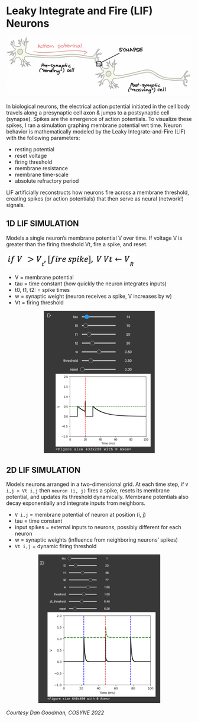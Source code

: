 # Leaky Integrate and Fire (LIF) Neurons

<p align="center">
  <img src="images/unnamed.png" alt="Spike image" width="500px" />
</p>

In biological neurons, the electrical action potential initiated in the cell body travels along a presynaptic cell axon & jumps to a postsynaptic cell (synapse). Spikes are the emergence of action potentials. To visualize these spikes, I ran a simulation graphing membrane potential wrt time. Neuron behavior is mathematically modeled by the Leaky Integrate-and-Fire (LIF) with the following parameters:

* resting potential
* reset voltage
* firing threshold
* membrane resistance
* membrane time-scale
* absolute refractory period

LIF artificially reconstructs how neurons fire across a membrane threshold, creating spikes (or action potentials) that then serve as neural (network!) signals.

## 1D LIF SIMULATION
Models a single neuron’s membrane potential V over time. If voltage V is greater than the firing threshold Vt, fire a spike, and reset.
<p>
  <img src="images/spike.png" alt="Spike image" width="350px" />
</p>

* V = membrane potential
* tau = time constant (how quickly the neuron integrates inputs)
* t0, t1, t2: = spike times
* w = synaptic weight (neuron receives a spike, V increases by w)
* Vt = firing threshold
<p align="center">
  <img src="images/1d_simulation.png" alt="1D simulation snapshot" width="300px">
</p>

## 2D LIF SIMULATION
Models neurons arranged in a two-dimensional grid. At each time step, if `V i,j > Vt i,j` then `neuron (i, j)` fires a spike, resets its membrane potential, and updates its threshold dynamically. Membrane potentials also decay exponentially and integrate inputs from neighbors.

* `V i,j` = membrane potential of neuron at position (i, j)
* tau = time constant
* input spikes = external inputs to neurons, possibly different for each neuron
* w = synaptic weights (influence from neighboring neurons’ spikes)
* `Vt i,j` = dynamic firing threshold
<p align="center">
  <img src="images/2D.png" alt="1D simulation snapshot" width="330px">
</p>

*Courtesy Dan Goodman, COSYNE 2022*
